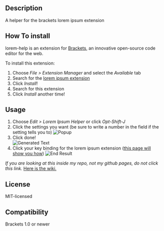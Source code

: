 Description
-----------

A helper for the brackets lorem ipsum extension

How To install
--------------
lorem-help is an extension for [Brackets](https://github.com/adobe/brackets/), an innovative open-source code editor for the web.

To install this extension:

1. Choose _File > Extension Manager_ and select the _Available_ tab
2. Search for the [lorem ipsum extension](https://github.com/lkcampbell/brackets-lorem-ipsum)
3. Click _Install_!
4. Search for this extension
5. Click _Install_ another time!

Usage
-----
1. Choose _Edit > Lorem Ipsum Helper_ or click _Opt-Shift-J_
2. Click the settings you want (be sure to write a number in the field if the setting tells you to)
![Popup](https://github.com/trey-warner/lorem-help/blob/master/images/Popup.png?raw=true)
3. Click done!  
![Generated Text](https://github.com/trey-warner/lorem-help/blob/master/images/Generated%20Text.png?raw=true)
4. Click your key binding for the lorem ipsum extension ([this page will show you how](https://github.com/lkcampbell/brackets-lorem-ipsum#custom-key-bindings))
![End Result](https://github.com/trey-warner/lorem-help/blob/master/images/End%20Result.png?raw=true)  
  
_If you are looking at this inside my repo, not my github pages, do not click this link._
[Here is the wiki.](https://trey-warner.github.io/lorem-help/wiki)

License
-------
MIT-licensed

Compatibility
-------------
Brackets 1.0 or newer
